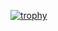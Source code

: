 [![trophy](https://github-profile-trophy.vercel.app/?username=MMeesy&theme=radical)](https://github.com/MMeesy/github-profile-trophy)
